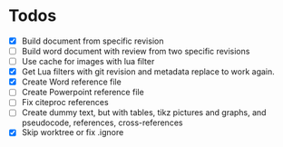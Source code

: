 # Todos

- [X] Build document from specific revision
- [ ] Build word document with review from two specific revisions
- [ ] Use cache for images with lua filter
- [X] Get Lua filters with git revision and metadata replace to work again.
- [X] Create Word reference file
- [ ] Create Powerpoint reference file
- [ ] Fix citeproc references
- [ ] Create dummy text, but with tables, tikz pictures and graphs, and pseudocode, references, cross-references
- [X] Skip worktree or fix .ignore